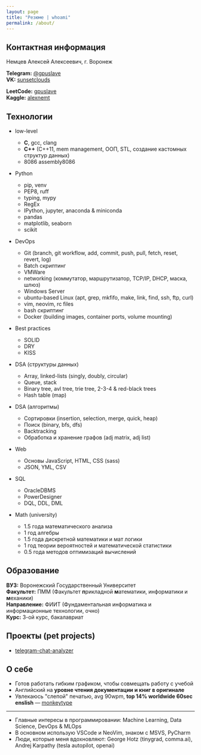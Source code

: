 ```yaml
---
layout: page
title: "Резюме | whoami"
permalink: /about/
---
```

## Контактная информация
Немцев Алексей Алексеевич, г. Воронеж  
  

**Telegram:** [@gpuslave](https://t.me/gpuslave)  
**VK:** [sunsetclouds](https://vk.com/sunsetclouds)
<!-- **Habr-Career:** [whitedragonborn](https://career.habr.com/whitedragonborn)   -->
**LeetCode:** [gpuslave](https://leetcode.com/gpuslave/)  
**Kaggle:** [alexnemt](https://www.kaggle.com/alexnemt)
  

## Технологии
- low-level
  - **C**, gcc, clang
  - **C++** (C++11, mem management, ООП, STL, создание кастомных структур данных)
  - 8086 assembly8086

- Python
  - pip, venv
  - PEP8, ruff
  - typing, mypy
  - RegEx
  - IPython, jupyter, anaconda & miniconda
  - pandas
  - matplotlib, seaborn
  - scikit

- DevOps
  - Git (branch, git workflow, add, commit, push, pull, fetch, reset, revert, log)
  - Batch скриптинг
  - VMWare
  - networking (коммутатор, маршрутизатор, TCP/IP, DHCP, маска, шлюз)
  - Windows Server
  - ubuntu-based Linux (apt, grep, mkfifo, make, link, find, ssh, ftp, curl)
  - vim, neovim, rc files
  - bash скриптинг
  - Docker (building images, container ports, volume mounting)

- Best practices
  - SOLID
  - DRY
  - KISS

- DSA (структуры данных)
  - Array, linked-lists (singly, doubly, circular)
  - Queue, stack
  - Binary tree, avl tree, trie tree, 2-3-4 & red-black trees
  - Hash table (map)

- DSA (алгоритмы)
  - Сортировки (insertion, selection, merge, quick, heap)
  - Поиск (binary, bfs, dfs)
  - Backtracking
  - Обработка и хранение графов (adj matrix, adj list)

- Web
  - Основы JavaScript, HTML, CSS (sass)
  - JSON, YML, CSV

- SQL
  - OracleDBMS
  - PowerDesigner
  - DQL, DDL, DML

- Math (university)
  - 1.5 года математического анализа 
  - 1 год алгебры
  - 1.5 года дискретной математики и мат логики
  - 1 год теории вероятностей и математической статистики
  - 0.5 года методов оптимизаций вычислений
    
## Образование
**ВУЗ:** Воронежский Государственный Университет \
**Факультет:** ПММ (Факультет **п**рикладной **м**атематики, информатики и **м**еханики) \
**Направление:** ФИИТ (Фундаментальная информатика и информационные технологии, очно) \
**Курс:** 3-ой курс, бакалавриат
  
## Проекты (pet projects)
- [telegram-chat-analyzer](https://github.com/gpuslave/telegram-chat-analyzer) 

## О себе
  
- Готов работать гибким графиком, чтобы совмещать работу с учебой
- Английский на **уровне чтения документации и книг в оригинале**
- Увлекаюсь "слепой" печатью, avg 90wpm, **top 14% worldwide 60sec enslish** — [monkeytype](https://monkeytype.com/profile/sunsetclouds.)
---
- Главные интересы в программировании: Machine Learning, Data Science, DevOps & MLOps
- В основном использую VSCode и NeoVim, знаком с MSVS, PyCharm
- Люди, которые меня вдохновляют: George Hotz (tinygrad, comma.ai), Andrej Karpathy (tesla autopilot, openai) 

<!-- [jekyll][jekyll-organization] /
[jekyll-organization]: https://github.com/jekyll -->
